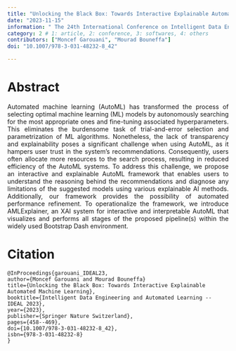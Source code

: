 ```yaml
---
title: "Unlocking the Black Box: Towards Interactive Explainable Automated Machine Learning"
date: "2023-11-15"
information: " The 24th International Conference on Intelligent Data Engineering and Automated Learning (IDEAL)"
category: 2 # 1: article, 2: conference, 3: softwares, 4: others
contributors: ["Moncef Garouani", "Mourad Bouneffa"]
doi: "10.1007/978-3-031-48232-8_42" 

---
```


# Abstract
<p style='text-align: justify;'>
Automated machine learning (AutoML) has transformed the process of selecting optimal machine learning (ML) models by autonomously searching for the most appropriate ones and fine-tuning associated hyperparameters. This eliminates the burdensome task of trial-and-error selection and parametrization of ML algorithms. Nonetheless, the lack of transparency and explainability poses a significant challenge when using AutoML, as it hampers user trust in the system’s recommendations. Consequently, users often allocate more resources to the search process, resulting in reduced efficiency of the AutoML systems. To address this challenge, we propose an interactive and explainable AutoML framework that enables users to understand the reasoning behind the recommendations and diagnose any limitations of the suggested models using various explainable AI methods. Additionally, our framework provides the possibility of automated performance refinement. To operationalize the framework, we introduce AMLExplainer, an XAI system for interactive and interpretable AutoML that visualizes and performs all stages of the proposed pipeline(s) within the widely used Bootstrap Dash environment.
</p>


# Citation

```
@InProceedings{garouani_IDEAL23,
author={Moncef Garouani and Mourad Bouneffa}
title={Unlocking the Black Box: Towards Interactive Explainable Automated Machine Learning},
booktitle={Intelligent Data Engineering and Automated Learning -- IDEAL 2023},
year={2023},
publisher={Springer Nature Switzerland},
pages={458--469},
doi={10.1007/978-3-031-48232-8_42},
isbn={978-3-031-48232-8}
}
```


